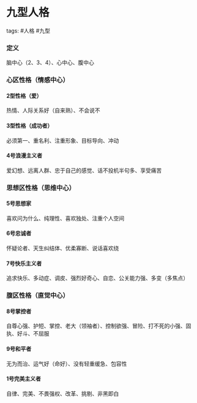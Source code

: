 # 九型人格

tags: #人格 #九型

### 定义

脑中心（2、3、4）、心中心、腹中心

### 心区性格（情感中心）

#### 2型性格（爱）

热情、人际关系好（自来熟）、不会说不

#### 3型性格（成功者）

必须第一、重名利、注重形象、目标导向、冲动

#### 4号浪漫主义者

爱幻想、远离人群、忠于自己的感觉、话不投机半句多、享受痛苦

### 思想区性格（思维中心）

#### 5号思想家

喜欢问为什么、纯理性、喜欢独处、注重个人空间

#### 6号忠诚者

怀疑论者、天生纠结体、优柔寡断、说话喜欢绕

#### 7号快乐主义者

追求快乐、多动症、调皮、强烈好奇心、自恋、公关能力强、多变（多焦点）

### 腹区性格（直觉中心）

#### 8号掌控者

自尊心强、护短、掌控、老大（领袖者）、控制欲强、冒险、打不死的小强、固执、好斗、不屈服

#### 9号和平者

无为而治、运气好（命好）、没有轻重缓急、包容性

#### 1号完美主义者

自律、完美、不畏强权、改革、挑剔、非黑即白

